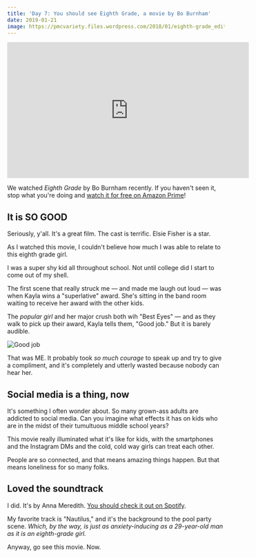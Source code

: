 ```yaml
---
title: 'Day 7: You should see Eighth Grade, a movie by Bo Burnham'
date: 2019-01-21
image: https://pmcvariety.files.wordpress.com/2018/01/eighth-grade_edited.jpg
---
```


<iframe width="560" height="315" src="https://www.youtube.com/embed/y8lFgF_IjPw" frameborder="0" allow="accelerometer; autoplay; encrypted-media; gyroscope; picture-in-picture" allowfullscreen></iframe>

We watched _Eighth Grade_ by Bo Burnham recently. If you haven't seen it, stop what you're doing and [watch it for free on Amazon Prime](https://www.amazon.com/Eighth-Grade-Elsie-Fisher/dp/B07FJNMSFN/)!

## It is SO GOOD

Seriously, y'all. It's a great film. The cast is terrific. Elsie Fisher is a star.

As I watched this movie, I couldn't believe how much I was able to relate to this eighth grade girl.

I was a super shy kid all throughout school. Not until college did I start to come out of my shell.

The first scene that really struck me — and made me laugh out loud — was when Kayla wins a "superlative" award. She's sitting in the band room waiting to receive her award with the other kids.

The _popular girl_ and her major crush both wih "Best Eyes" — and as they walk to pick up their award, Kayla tells them, "Good job." But it is barely audible.

![Good job](/blog/good_job.jpg)

That was ME. It probably took _so much courage_ to speak up and try to give a compliment, and it's completely and utterly wasted because nobody can hear her.

## Social media is a thing, now

It's something I often wonder about. So many grown-ass adults are addicted to social media. Can you imagine what effects it has on kids who are in the midst of their tumultuous middle school years?

This movie really illuminated what it's like for kids, with the smartphones and the Instagram DMs and the cold, cold way girls can treat each other.

People are so connected, and that means amazing things happen. But that means loneliness for so many folks.

## Loved the soundtrack

I did. It's by Anna Meredith. [You should check it out on Spotify](https://open.spotify.com/album/6OfLMfCGojeGGNTlRuNOT8?si=cx191KaJRwa_sYpbF7Bw1w).

My favorite track is "Nautilus," and it's the background to the pool party scene. _Which, by the way, is just as anxiety-inducing as a 29-year-old man as it is an eighth-grade girl._

Anyway, go see this movie. Now.
